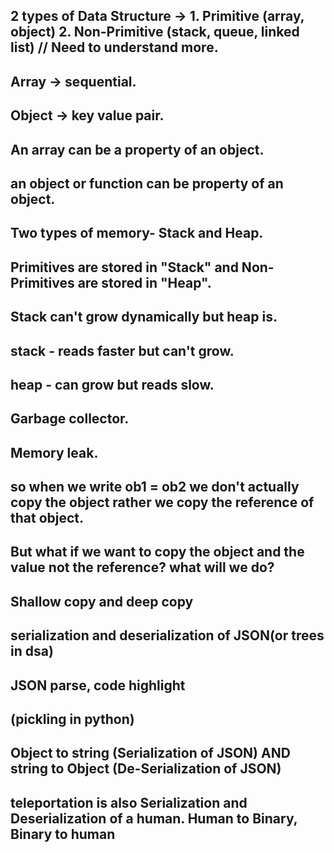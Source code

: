 ## 2 types of Data Structure -> 1. Primitive (array, object) 2. Non-Primitive (stack, queue, linked list) // Need to understand more.

## Array -> sequential.

## Object -> key value pair.

## An array can be a property of an object.

## an object or function can be property of an object.

## Two types of memory- Stack and Heap.

## Primitives are stored in "Stack" and Non-Primitives are stored in "Heap".

## Stack can't grow dynamically but heap is.

## stack - reads faster but can't grow.

## heap - can grow but reads slow.

## Garbage collector.

## Memory leak.

## so when we write ob1 = ob2 we don't actually copy the object rather we copy the reference of that object.

## But what if we want to copy the object and the value not the reference? what will we do?

## Shallow copy and deep copy

## serialization and deserialization of JSON(or trees in dsa)

## JSON parse, code highlight

## (pickling in python)

## Object to string (Serialization of JSON) AND string to Object (De-Serialization of JSON)

## teleportation is also Serialization and Deserialization of a human. Human to Binary, Binary to human
